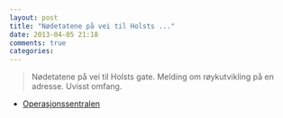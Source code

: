 ```yaml
---
layout: post
title: "Nødetatene på vei til Holsts ..."
date: 2013-04-05 21:18
comments: true
categories: 
---
```

> Nødetatene på vei til Holsts gate. Melding om røykutvikling på en adresse. Uvisst omfang.
- [Operasjonssentralen](http://twitter.com/oslopolitiops/statuses/320390110296305666)
